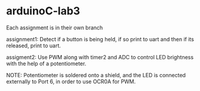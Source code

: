 # arduinoC-lab3

Each assignment is in their own branch

assignment1: Detect if a button is being held, if so print to uart and then if its released, print to uart. 

assigment2: Use PWM along with timer2 and ADC to control LED brightness with the help of a potentiometer.

NOTE: Potentiometer is soldered onto a shield, and the LED is connected externally to Port 6, in order to use OCR0A for PWM.
